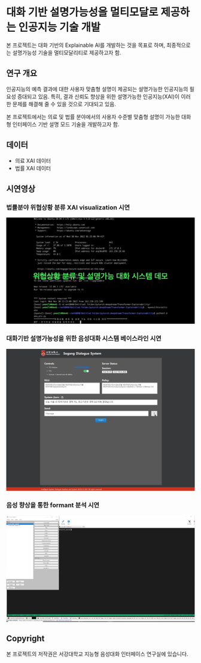 #  대화 기반 설명가능성을 멀티모달로 제공하는 인공지능 기술 개발

본 프로젝트는 대화 기반의 Explainable AI를 개발하는 것을 목표로 하며, 최종적으로는 설명가능성 기술을 멀티모달리티로 제공하고자 함.

## 연구 개요
인공지능의 예측 결과에 대한 사용자 맞춤형 설명이 제공되는 설명가능한 인공지능의 필요성 증대되고 있음. 특히, 결과 신뢰도 향상을 위한 설명가능한 인공지능(XAI)이 이러한 문제를 해결해 줄 수 있을 것으로 기대되고 있음. 

본 프로젝트에서는 의료 및 법률 분야에서의 사용자 수준별 맞춤형 설명이 가능한 대화형 인터페이스 기반 설명 모드 기술을 개발하고자 함.

## 데이터

- 의료 XAI 데이터
- 법률 XAI 데이터

## 시연영상

### 법률분야 위협상황 분류 XAI visualization 시연

[![video](imgs/2022_threat_recognition_xai.png)](https://youtu.be/C5Pj3JnCnkU)

### 대화기반 설명가능성을 위한 음성대화 시스템 베이스라인 시연
[![video](imgs/2022_dialog_system_baseline.png)](https://youtu.be/MkLV-zL44lQ)

### 음성 향상을 통한 formant 분석 시연
[![video](imgs/2022_speech_formant.png)](https://youtu.be/oAatL6tN420)


## Copyright

본 프로젝트의 저작권은 서강대학교 지능형 음성대화 인터페이스 연구실에 있습니다.
